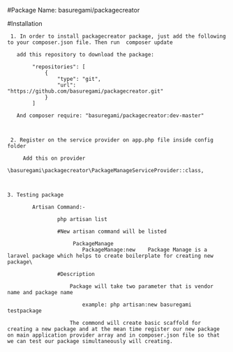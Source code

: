 #Package Name: basuregami/packagecreator
	

#Installation 
	
	 1. In order to install packagecreator package, just add the following to your composer.json file. Then run  composer update

	   add this repository to download the package: 

	   		"repositories": [
        		{
            		"type": "git",
            		"url":  "https://github.com/basuregami/packagecreator.git"
        		}
        	]

	   And composer require: "basuregami/packagecreator:dev-master"

	   

     2. Register on the service provider on app.php file inside config folder

     	 Add this on provider  	
       	 	\basuregami\packagecreator\PackageManageServiceProvider::class,
     	 		
 	

 	3. Testing package

 			Artisan Command:-

 					php artisan list

 					#New artisan command will be listed

                         PackageManage
                            PackageManage:new    Package Manage is a laravel package which helps to create boilerplate for creating new package\

                    #Description

                        Package will take two parameter that is vendor name and package name

                            example: php artisan:new basuregami testpackage

                        The commond will create basic scaffold for creating a new package and at the mean time register our new package on main application provider array and in composer.json file so that we can test our package simultaneously will creating. 

				

